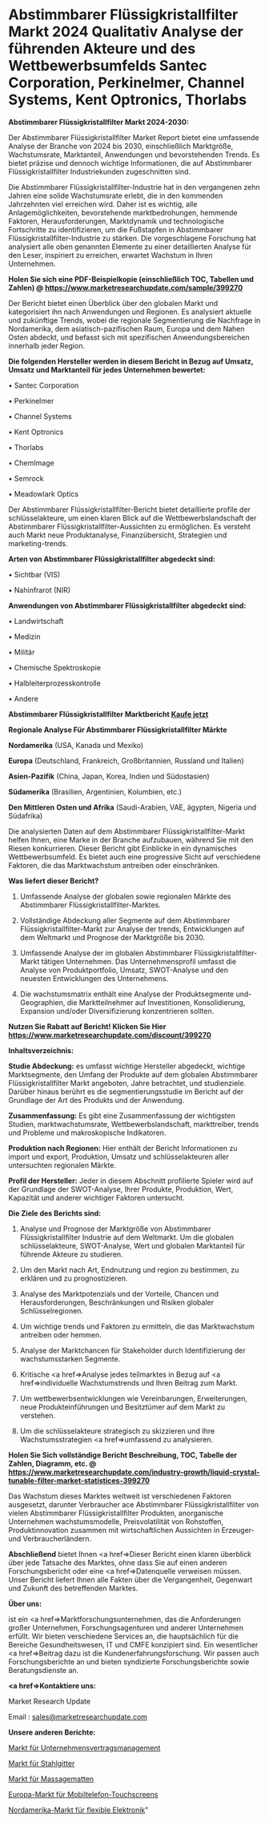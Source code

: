 # Abstimmbarer Flüssigkristallfilter Markt 2024 Qualitativ Analyse der führenden Akteure und des Wettbewerbsumfelds Santec Corporation, Perkinelmer, Channel Systems, Kent Optronics, Thorlabs

<strong>Abstimmbarer Flüssigkristallfilter Markt 2024-2030:</strong>

Der Abstimmbarer Flüssigkristallfilter Market Report bietet eine umfassende Analyse der Branche von 2024 bis 2030, einschließlich Marktgröße, Wachstumsrate, Marktanteil, Anwendungen und bevorstehenden Trends. Es bietet präzise und dennoch wichtige Informationen, die auf Abstimmbarer Flüssigkristallfilter Industriekunden zugeschnitten sind.

Die Abstimmbarer Flüssigkristallfilter-Industrie hat in den vergangenen zehn Jahren eine solide Wachstumsrate erlebt, die in den kommenden Jahrzehnten viel erreichen wird. Daher ist es wichtig, alle Anlagemöglichkeiten, bevorstehende marktbedrohungen, hemmende Faktoren, Herausforderungen, Marktdynamik und technologische Fortschritte zu identifizieren, um die Fußstapfen in Abstimmbarer Flüssigkristallfilter-Industrie zu stärken. Die vorgeschlagene Forschung hat analysiert alle oben genannten Elemente zu einer detaillierten Analyse für den Leser, inspiriert zu erreichen, erwartet Wachstum in Ihren Unternehmen.

<strong>Holen Sie sich eine PDF-Beispielkopie (einschließlich TOC, Tabellen und Zahlen) @
</strong><strong><a href=https://www.marketresearchupdate.com/sample/399270><strong>https://www.marketresearchupdate.com/sample/399270</u></font></a></strong></strong>

Der Bericht bietet einen Überblick über den globalen Markt und kategorisiert ihn nach Anwendungen und Regionen. Es analysiert aktuelle und zukünftige Trends, wobei die regionale Segmentierung die Nachfrage in Nordamerika, dem asiatisch-pazifischen Raum, Europa und dem Nahen Osten abdeckt, und befasst sich mit spezifischen Anwendungsbereichen innerhalb jeder Region.

<strong>Die folgenden Hersteller werden in diesem Bericht in Bezug auf Umsatz, Umsatz und Marktanteil für jedes Unternehmen bewertet:</strong>

• Santec Corporation

• Perkinelmer

• Channel Systems

• Kent Optronics

• Thorlabs

• ChemImage

• Semrock

• Meadowlark Optics

Der Abstimmbarer Flüssigkristallfilter-Bericht bietet detaillierte profile der schlüsselakteure, um einen klaren Blick auf die Wettbewerbslandschaft der Abstimmbarer Flüssigkristallfilter-Aussichten zu ermöglichen. Es versteht auch Markt neue Produktanalyse, Finanzübersicht, Strategien und marketing-trends.

<strong>Arten von Abstimmbarer Flüssigkristallfilter abgedeckt sind:</strong>

• Sichtbar (VIS)

• Nahinfrarot (NIR)

<strong>Anwendungen von Abstimmbarer Flüssigkristallfilter abgedeckt sind:</strong>

• Landwirtschaft

• Medizin

• Militär

• Chemische Spektroskopie

• Halbleiterprozesskontrolle

• Andere

<strong>Abstimmbarer Flüssigkristallfilter Marktbericht <a href=https://www.marketresearchupdate.com/buynow/399270>Kaufe jetzt</a></strong>

<strong>Regionale Analyse Für Abstimmbarer Flüssigkristallfilter Märkte</strong>

<strong>Nordamerika</strong> (USA, Kanada und Mexiko)

<strong>Europa</strong> (Deutschland, Frankreich, Großbritannien, Russland und Italien)

<strong>Asien-Pazifik</strong> (China, Japan, Korea, Indien und Südostasien)

<strong>Südamerika</strong> (Brasilien, Argentinien, Kolumbien, etc.)

<strong>Den Mittleren</strong> <strong>Osten und Afrika</strong> (Saudi-Arabien, VAE, ägypten, Nigeria und Südafrika)

Die analysierten Daten auf dem Abstimmbarer Flüssigkristallfilter-Markt helfen Ihnen, eine Marke in der Branche aufzubauen, während Sie mit den Riesen konkurrieren. Dieser Bericht gibt Einblicke in ein dynamisches Wettbewerbsumfeld. Es bietet auch eine progressive Sicht auf verschiedene Faktoren, die das Marktwachstum antreiben oder einschränken.

<strong>Was liefert dieser Bericht?</strong>

1. Umfassende Analyse der globalen sowie regionalen Märkte des Abstimmbarer Flüssigkristallfilter-Marktes.

2. Vollständige Abdeckung aller Segmente auf dem Abstimmbarer Flüssigkristallfilter-Markt zur Analyse der trends, Entwicklungen auf dem Weltmarkt und Prognose der Marktgröße bis 2030.

3. Umfassende Analyse der im globalen Abstimmbarer Flüssigkristallfilter-Markt tätigen Unternehmen. Das Unternehmensprofil umfasst die Analyse von Produktportfolio, Umsatz, SWOT-Analyse und den neuesten Entwicklungen des Unternehmens.

4. Die wachstumsmatrix enthält eine Analyse der Produktsegmente und-Geographien, die Marktteilnehmer auf Investitionen, Konsolidierung, Expansion und/oder Diversifizierung konzentrieren sollten.

<strong>Nutzen Sie Rabatt auf Bericht! Klicken Sie Hier
</strong><strong><a href=https://www.marketresearchupdate.com/discount/399270>https://www.marketresearchupdate.com/discount/399270</b></u></font></strong></a>

<strong>Inhaltsverzeichnis:</strong>

<strong>Studie Abdeckung:</strong> es umfasst wichtige Hersteller abgedeckt, wichtige Marktsegmente, den Umfang der Produkte auf dem globalen Abstimmbarer Flüssigkristallfilter Markt angeboten, Jahre betrachtet, und studienziele. Darüber hinaus berührt es die segmentierungsstudie im Bericht auf der Grundlage der Art des Produkts und der Anwendung.

<strong>Zusammenfassung:</strong> Es gibt eine Zusammenfassung der wichtigsten Studien, marktwachstumsrate, Wettbewerbslandschaft, markttreiber, trends und Probleme und makroskopische Indikatoren.

<strong>Produktion nach Regionen:</strong> Hier enthält der Bericht Informationen zu import und export, Produktion, Umsatz und schlüsselakteuren aller untersuchten regionalen Märkte.

<strong>Profil der Hersteller:</strong> Jeder in diesem Abschnitt profilierte Spieler wird auf der Grundlage der SWOT-Analyse, Ihrer Produkte, Produktion, Wert, Kapazität und anderer wichtiger Faktoren untersucht.

<strong>Die Ziele des Berichts sind:</strong>

1) Analyse und Prognose der Marktgröße von Abstimmbarer Flüssigkristallfilter Industrie auf dem Weltmarkt.
Um die globalen schlüsselakteure, SWOT-Analyse, Wert und globalen Marktanteil für führende Akteure zu studieren.

2) Um den Markt nach Art, Endnutzung und region zu bestimmen, zu erklären und zu prognostizieren.

3) Analyse des Marktpotenzials und der Vorteile, Chancen und Herausforderungen, Beschränkungen und Risiken globaler Schlüsselregionen.

4) Um wichtige trends und Faktoren zu ermitteln, die das Marktwachstum antreiben oder hemmen.

5) Analyse der Marktchancen für Stakeholder durch Identifizierung der wachstumsstarken Segmente.

6) Kritische <a href=>Analyse</a> jedes teilmarktes in Bezug auf <a href=>individuelle</a> Wachstumstrends und Ihren Beitrag zum Markt.

7) Um wettbewerbsentwicklungen wie Vereinbarungen, Erweiterungen, neue Produkteinführungen und Besitztümer auf dem Markt zu verstehen.

8) Um die schlüsselakteure strategisch zu skizzieren und Ihre Wachstumsstrategien <a href=>umfassend</a> zu analysieren.

<strong>Holen Sie Sich vollständige Bericht Beschreibung, TOC, Tabelle der Zahlen, Diagramm, etc. @ </strong><strong><a href=https://www.marketresearchupdate.com/industry-growth/liquid-crystal-tunable-filter-market-statistices-399270>https://www.marketresearchupdate.com/industry-growth/liquid-crystal-tunable-filter-market-statistices-399270</a></font></strong>

Das Wachstum dieses Marktes weltweit ist verschiedenen Faktoren ausgesetzt, darunter Verbraucher ace Abstimmbarer Flüssigkristallfilter von vielen Abstimmbarer Flüssigkristallfilter Produkten, anorganische Unternehmen wachstumsmodelle, Preisvolatilität von Rohstoffen, Produktinnovation zusammen mit wirtschaftlichen Aussichten in Erzeuger-und Verbraucherländern.

<strong>Abschließend</strong> bietet Ihnen <a href=>Dieser</a> Bericht einen klaren überblick über jede Tatsache des Marktes, ohne dass Sie auf einen anderen Forschungsbericht oder eine <a href=>Datenquelle</a> verweisen müssen. Unser Bericht liefert Ihnen alle Fakten über die Vergangenheit, Gegenwart und Zukunft des betreffenden Marktes.

<strong>Über uns:</strong>

 ist ein <a href=>Marktfors</a>chungsunternehmen, das die Anforderungen großer Unternehmen, Forschungsagenturen und anderer Unternehmen erfüllt. Wir bieten verschiedene Services an, die hauptsächlich für die Bereiche Gesundheitswesen, IT und CMFE konzipiert sind. Ein wesentlicher <a href=>Beitrag</a> dazu ist die Kundenerfahrungsforschung. Wir passen auch Forschungsberichte an und bieten syndizierte Forschungsberichte sowie Beratungsdienste an.

<strong><a href=>Kontaktiere uns:</a></strong>

Market Research Update

Email : sales@marketresearchupdate.com

<strong>Unsere anderen Berichte:</strong>

<a href=https://www.linkedin.com/pulse/enterprise-contract-management-market-size>Markt für Unternehmensvertragsmanagement</a>

<a href=https://www.linkedin.com/pulse/steel-grating-market-size-emerging-trends-consumption>Markt für Stahlgitter</a>

<a href=https://www.linkedin.com/pulse/massage-mats-market-report-2023-top-company-trends-future>Markt für Massagematten</a>

<a href=https://www.linkedin.com/pulse/europe-mobile-phone-touch-screen-market-2023>Europa-Markt für Mobiltelefon-Touchscreens</a>

<a href=https://www.linkedin.com/pulse/north-america-flexible-electronics-market-2023-pointing>Nordamerika-Markt für flexible Elektronik</a>"
